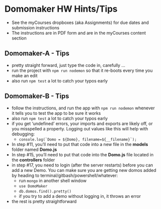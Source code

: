# Domomaker HW Hints/Tips
- See the myCourses dropboxes (aka Assignments) for due dates and submission instructions
- The instructions are in PDF form and are in the myCourses content section



## Domomaker-A  - Tips
- pretty straight forward, just type the code in, carefully ...
- run the project with  `npm run nodemon` so that it re-boots every time you make an edit
- also run `npm test` a lot to catch your typos early



## Domomaker-B - Tips
- follow the instructions, and run the app with  `npm run nodemon` whenever it tells you to test the app to be sure it works
- also run `npm test` a lot to catch your typos early
- if you get ‘undefined’ errors, your imports and exports are likely off, or you misspelled a property. Logging out values like this will help with debugging:
  - ``console.log(`Domo = ${Domo}, filename=${__filename}`);``
- In step #11, you’ll need to put that code into a new file in the **models** folder named **Domo.js**
- In step #15, you’ll need to put that code into the **Domo.js** file located in the **controllers** folder 
- in step #17, you need to login (after the server restarts) before you can add a new Demo. You can make sure you are getting new domos added by heading to terminal/gitbash/powershell/whatever:
    - run `mongo` in another shell window
    - `use DomoMaker`
    - `db.domos.find().pretty()`
    - if you try to add a demo without logging in, it throws an error
- the rest is pretty straightforward
